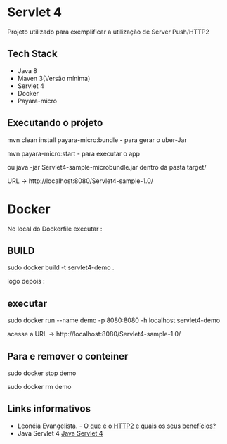 # Servlet 4
Projeto utilizado para exemplificar a utilização de Server Push/HTTP2 

## Tech Stack
* Java 8
* Maven 3(Versão mínima)
* Servlet 4 
* Docker
* Payara-micro

## Executando o projeto

mvn clean install payara-micro:bundle - para gerar o uber-Jar

mvn  payara-micro:start - para executar o app

ou java -jar Servlet4-sample-microbundle.jar dentro da pasta target/

URL -> http://localhost:8080/Servlet4-sample-1.0/

# Docker

No local do Dockerfile executar :

## BUILD 

sudo docker build -t servlet4-demo .

logo depois :

## executar

sudo docker run --name demo -p 8080:8080 -h localhost servlet4-demo

acesse a URL -> http://localhost:8080/Servlet4-sample-1.0/

## Para e remover o conteiner

sudo docker stop demo

sudo docker rm demo

## Links informativos

* Leonéia Evangelista. - [O que é o HTTP2 e quais os seus benefícios?](https://www.kinghost.com.br/blog/2017/04/o-que-e-o-http2-e-quais-os-seus-beneficios/)
* Java Servlet 4 [Java Servlet 4](http://jcp.org/en/jsr/detail?id=369)
